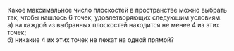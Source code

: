 Какое максимальное число плоскостей в пространстве можно выбрать так, чтобы нашлось 6 точек, удовлетворяющих следующим условиям:
<br>
а) на каждой из выбранных плоскостей находится не менее 4 из этих точек;
<br>
б) никакие 4 их этих точек не лежат на одной прямой?